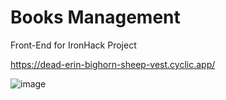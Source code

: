 # Books Management

Front-End for IronHack Project

https://dead-erin-bighorn-sheep-vest.cyclic.app/

![image](https://user-images.githubusercontent.com/89882352/211613311-01dd2bd2-38da-427c-88f5-77198db901e3.png)

